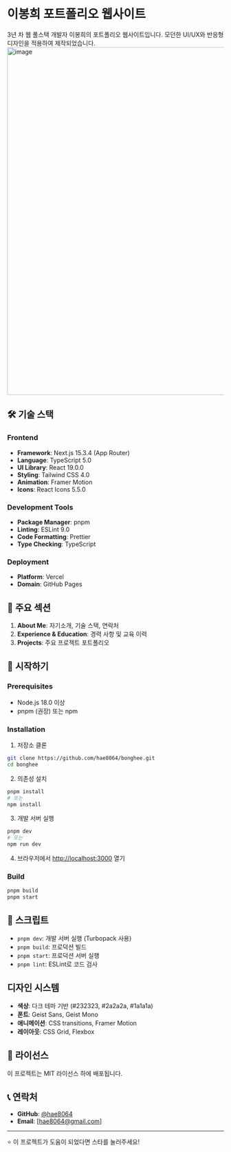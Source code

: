 # 이봉희 포트폴리오 웹사이트
3년 차 웹 풀스택 개발자 이봉희의 포트폴리오 웹사이트입니다. 모던한 UI/UX와 반응형 디자인을 적용하여 제작되었습니다.
<img width="1198" height="808" alt="image" src="https://github.com/user-attachments/assets/0e1dd655-1a5d-497a-bc71-30ed33fb2e7e" />


## 🛠️ 기술 스택

### Frontend
- **Framework**: Next.js 15.3.4 (App Router)
- **Language**: TypeScript 5.0
- **UI Library**: React 19.0.0
- **Styling**: Tailwind CSS 4.0
- **Animation**: Framer Motion
- **Icons**: React Icons 5.5.0

### Development Tools
- **Package Manager**: pnpm
- **Linting**: ESLint 9.0
- **Code Formatting**: Prettier
- **Type Checking**: TypeScript

### Deployment
- **Platform**: Vercel
- **Domain**: GitHub Pages

## 🎯 주요 섹션

1. **About Me**: 자기소개, 기술 스택, 연락처
2. **Experience & Education**: 경력 사항 및 교육 이력
3. **Projects**: 주요 프로젝트 포트폴리오

## 🚀 시작하기

### Prerequisites
- Node.js 18.0 이상
- pnpm (권장) 또는 npm

### Installation

1. 저장소 클론
```bash
git clone https://github.com/hae8064/bonghee.git
cd bonghee
```

2. 의존성 설치
```bash
pnpm install
# 또는
npm install
```

3. 개발 서버 실행
```bash
pnpm dev
# 또는
npm run dev
```

4. 브라우저에서 [http://localhost:3000](http://localhost:3000) 열기

### Build

```bash
pnpm build
pnpm start
```

## 📝 스크립트

- `pnpm dev`: 개발 서버 실행 (Turbopack 사용)
- `pnpm build`: 프로덕션 빌드
- `pnpm start`: 프로덕션 서버 실행
- `pnpm lint`: ESLint로 코드 검사

## 디자인 시스템

- **색상**: 다크 테마 기반 (#232323, #2a2a2a, #1a1a1a)
- **폰트**: Geist Sans, Geist Mono
- **애니메이션**: CSS transitions, Framer Motion
- **레이아웃**: CSS Grid, Flexbox

## 📄 라이선스

이 프로젝트는 MIT 라이선스 하에 배포됩니다.

## 📞 연락처

- **GitHub**: [@hae8064](https://github.com/hae8064)
- **Email**: [hae8064@gmail.com]

---

⭐ 이 프로젝트가 도움이 되었다면 스타를 눌러주세요!

